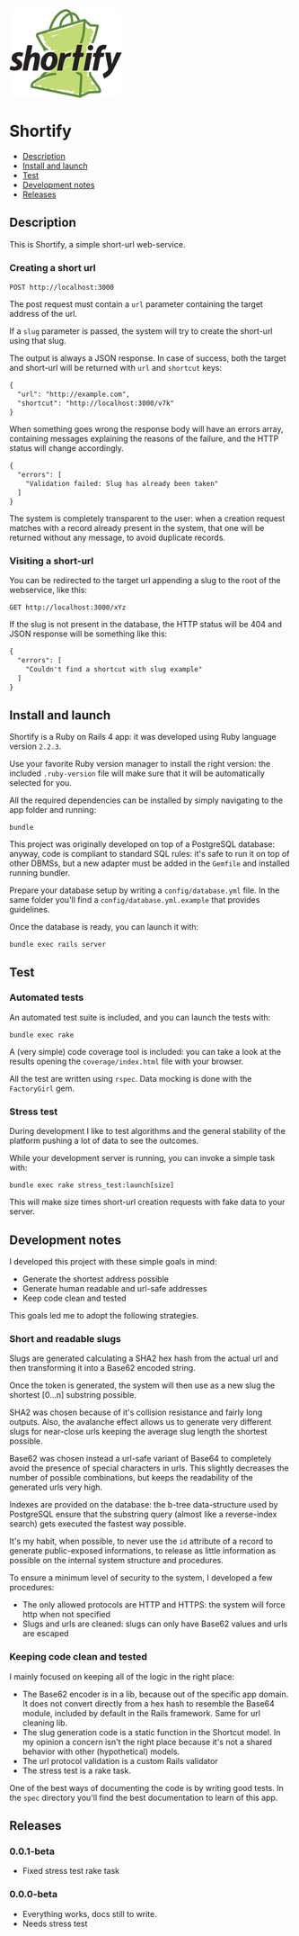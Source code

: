 ![Shortify](shortify.png)

# Shortify

- [Description](#description)
- [Install and launch](#install)
- [Test](#test)
- [Development notes](#dev)
- [Releases](#releases)

## <a name="description"></a> Description

This is Shortify, a simple short-url web-service.

### Creating a short url

```
POST http://localhost:3000
```
The post request must contain a `url` parameter containing the target address of the url.

If a `slug` parameter is passed, the system will try to create the short-url using that slug.

The output is always a JSON response. In case of success, both the target and short-url will be returned with `url` and `shortcut` keys:

```
{
  "url": "http://example.com",
  "shortcut": "http://localhost:3000/v7k"
}
```

When something goes wrong the response body will have an errors array, containing messages explaining the reasons of the failure, and the HTTP status will change accordingly.

```
{
  "errors": [
    "Validation failed: Slug has already been taken"
  ]
}
```

The system is completely transparent to the user: when a creation request matches with a record already present in the system, that one will be returned without any message, to avoid duplicate records.

### Visiting a short-url

You can be redirected to the target url appending a slug to the root of the webservice, like this:

```
GET http://localhost:3000/xYz
```

If the slug is not present in the database, the HTTP status will be 404 and JSON response will be something like this:

```
{
  "errors": [
    "Couldn't find a shortcut with slug example"
  ]
}
```

## <a name="install"></a> Install and launch

Shortify is a Ruby on Rails 4 app: it was developed using Ruby language version `2.2.3`.

Use your favorite Ruby version manager to install the right version: the included `.ruby-version` file will make sure that it will be automatically selected for you.

All the required dependencies can be installed by simply navigating to the app folder and running:

```
bundle
```

This project was originally developed on top of a PostgreSQL database: anyway, code is compliant to standard SQL rules: it's safe to run it on top of other DBMSs, but a new adapter must be added in the `Gemfile` and installed running bundler.

Prepare your database setup by writing a `config/database.yml` file. In the same folder you'll find a `config/database.yml.example` that provides guidelines.

Once the database is ready, you can launch it with:

```
bundle exec rails server
```

## <a name="test"></a> Test

### Automated tests

An automated test suite is included, and you can launch the tests with:

```
bundle exec rake
```

A (very simple) code coverage tool is included: you can take a look at the results opening the `coverage/index.html` file with your browser.

All the test are written using `rspec`. Data mocking is done with the `FactoryGirl` gem.

### Stress test

During development I like to test algorithms and the general stability of the platform pushing a lot of data to see the outcomes.

While your development server is running, you can invoke a simple task with:

```
bundle exec rake stress_test:launch[size]
```

This will make size times short-url creation requests with fake data to your server.

## <a name="dev"></a> Development notes

I developed this project with these simple goals in mind:

- Generate the shortest address possible
- Generate human readable and url-safe addresses
- Keep code clean and tested

This goals led me to adopt the following strategies.

### Short and readable slugs

Slugs are generated calculating a SHA2 hex hash from the actual url and then transforming it into a Base62 encoded string.

Once the token is generated, the system will then use as a new slug the shortest [0...n] substring possible.

SHA2 was chosen because of it's collision resistance and fairly long outputs. Also, the avalanche effect allows us to generate very different slugs for near-close urls keeping the average slug length the shortest possible.

Base62 was chosen instead a url-safe variant of Base64 to completely avoid the presence of special characters in urls. This slightly decreases the number of possible combinations, but keeps the readability of the generated urls very high.

Indexes are provided on the database: the b-tree data-structure used by PostgreSQL ensure that the substring query (almost like a reverse-index search) gets executed the fastest way possible.

It's my habit, when possible, to never use the `id` attribute of a record to generate public-exposed informations, to release as little information as possible on the internal system structure and procedures.

To ensure a minimum level of security to the system, I developed a few procedures:

- The only allowed protocols are HTTP and HTTPS: the system will force http when not specified
- Slugs and urls are cleaned: slugs can only have Base62 values and urls are escaped

### Keeping code clean and tested

I mainly focused on keeping all of the logic in the right place:

- The Base62 encoder is in a lib, because out of the specific app domain. It does not convert directly from a hex hash to resemble the Base64 module, included by default in the Rails framework. Same for url cleaning lib.
- The slug generation code is a static function in the Shortcut model. In my opinion a concern isn't the right place because it's not a shared behavior with other (hypothetical) models.
- The url protocol validation is a custom Rails validator
- The stress test is a rake task.

One of the best ways of documenting the code is by writing good tests. In the `spec` directory you'll find the best documentation to learn of this app.

## <a name="releases"></a> Releases

### 0.0.1-beta

- Fixed stress test rake task

### 0.0.0-beta

- Everything works, docs still to write.
- Needs stress test
